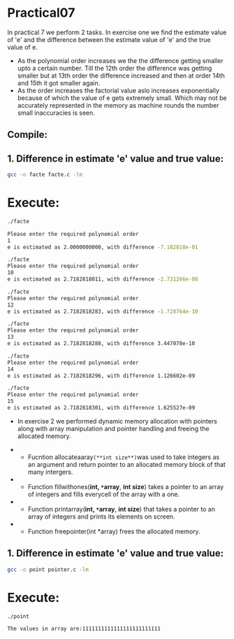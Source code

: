 # Practical07

In practical 7 we perform 2 tasks. In exercise one we find the estimate value of 'e' and the difference between the estimate value of 'e' and the true value of e.
* As the polynomial order increases we the the difference getting smaller upto a certain number. Till the 12th order the difference was getting smaller but at 13th order the difference increased and then at order 14th and 15th it got smaller again.
* As the order increases the factorial value aslo increases exponentially because of which the value of e gets extremely small. Which may not be accurately represented in the memory as machine rounds the number small inaccuracies is seen.

## Compile:

## 1. Difference in estimate 'e' value and true value:

```bash
gcc -o facte facte.c -lm

```
# Execute:

```bash
./facte

Please enter the required polynomial order 
1
e is estimated as 2.0000000000, with difference -7.182818e-01

./facte 
Please enter the required polynomial order 
10
e is estimated as 2.7182818011, with difference -2.731266e-08

./facte 
Please enter the required polynomial order 
12
e is estimated as 2.7182818283, with difference -1.728764e-10

./facte 
Please enter the required polynomial order 
13
e is estimated as 2.7182818288, with difference 3.447078e-10

./facte
Please enter the required polynomial order 
14
e is estimated as 2.7182818296, with difference 1.126602e-09

./facte 
Please enter the required polynomial order 
15
e is estimated as 2.7182818301, with difference 1.625527e-09
```

* In exercise 2 we performed dynamic memory allocation with pointers along with array manipulation and pointer handling and freeing the allocated memory. 

* - Fucntion allocateaaray```(**int size**)```was used to take integers as an argument and return pointer to an allocated memory block of that many intergers.
* - Function fillwithones(**int, `*`array**, **int size**) takes a pointer to an array of integers and fills everycell of the array with a one.
* - Function printarray(**int, `*`array**, **int size**) that takes a pointer to an array of integers and prints its elements on screen.
* - Function freepointer(int *array) frees the allocated memory.

## 1. Difference in estimate 'e' value and true value:

```bash
gcc -o point pointer.c -lm

```
# Execute:

```bash
./point

The values in array are:1111111111111111111111111

```